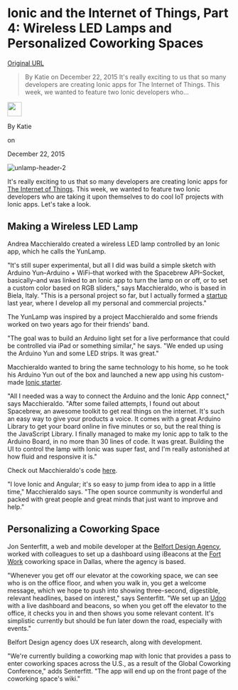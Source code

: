 # Ionic and the Internet of Things, Part 4: Wireless LED Lamps and Personalized Coworking Spaces

[Original URL](http://blog.ionic.io/ionic-and-the-internet-of-things-part-4-wireless-led-lamps-and-personalized-coworking-spaces/)

> By Katie on December 22, 2015 It's really exciting to us that so many developers are creating Ionic apps for The Internet of Things. This week, we wanted to feature two Ionic developers who...

<span class="author-icon">
  <img src="http://0.gravatar.com/avatar/69a31e08b02e80b0b370f2068d0a3e97?s=32&amp;r=g" class="avatar avatar-32 wp-user-avatar wp-user-avatar-32 photo avatar-default" width="32">
</span>

 

<span class="author vcard">By Katie</span>

 on 

<span class="entry-date">December 22, 2015</span>

![unlamp-header-2](http://blog.ionic.io/wp-content/uploads/2015/12/unlamp-header-2.jpg)

It's really exciting to us that so many developers are creating Ionic apps for [The Internet of Things](http://blog.ionic.io/ionic-and-the-internet-of-things/). This week, we wanted to feature two Ionic developers who are taking it upon themselves to do cool IoT projects with Ionic apps. Let's take a look.

## Making a Wireless LED Lamp

Andrea Macchieraldo created a wireless LED lamp controlled by an Ionic app, which he calls the YunLamp.

"It's still super experimental, but all I did was build a simple sketch with Arduino Yun–Arduino + WiFi–that worked with the Spacebrew API–Socket, basically–and was linked to an Ionic app to turn the lamp on or off, or to set a custom color based on RGB sliders," says Macchieraldo, who is based in Biela, Italy. "This is a personal project so far, but I actually formed a [startup](http://koodit.it/) last year, where I develop all my personal and commercial projects."

The YunLamp was inspired by a project Macchieraldo and some friends worked on two years ago for their friends' band.

"The goal was to build an Arduino light set for a live performance that could be controlled via iPad or something similar," he says. "We ended up using the Arduino Yun and some LED strips. It was great."

Macchieraldo wanted to bring the same technology to his home, so he took his Arduino Yun out of the box and launched a new app using his custom-made [Ionic starter](https://github.com/macchie/koonic).

"All I needed was a way to connect the Arduino and the Ionic App connect," says Macchieraldo. "After some failed attempts, I found out about Spacebrew, an awesome toolkit to get real things on the internet. It's such an easy way to give your products a voice. It comes with a great Arduino Library to get your board online in five minutes or so, but the real thing is the JavaScript Library. I finally managed to make my Ionic app to talk to the Arduino Board, in no more than 30 lines of code. It was great. Building the UI to control the lamp with Ionic was super fast, and I'm really astonished at how fluid and responsive it is."

Check out Macchieraldo's code [here](https://github.com/macchie/yunlamp).

"I love Ionic and Angular; it's so easy to jump from idea to app in a little time," Macchieraldo says. "The open source community is wonderful and packed with great people and great minds that just want to improve and help."

## Personalizing a Coworking Space

Jon Senterfitt, a web and mobile developer at the [Belfort Design Agency](http://belfortagency.com/), worked with colleagues to set up a dashboard using iBeacons at the [Fort Work](http://www.dallasfortwork.com/) coworking space in Dallas, where the agency is based.

"Whenever you get off our elevator at the coworking space, we can see who is on the office floor, and when you walk in, you get a welcome message, which we hope to push into showing three-second, digestible, relevant headlines, based on interest," says Senterfitt. "We set up an [Udoo](http://www.udoo.org/) with a live dashboard and beacons, so when you get off the elevator to the office, it checks you in and then shows you some relevant content. It's simplistic currently but should be fun later down the road, especially with events."

Belfort Design agency does UX research, along with development.

"We're currently building a coworking map with Ionic that provides a pass to enter coworking spaces across the U.S., as a result of the Global Coworking Conference," adds Senterfitt. "The app will end up on the front page of the coworking space's wiki."
